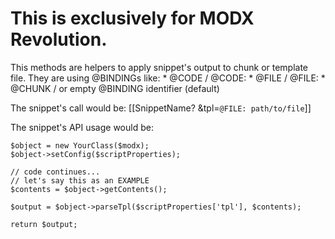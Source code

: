 # This is exclusively for MODX Revolution.

This methods are helpers to apply snippet's output to chunk or template file.
They are using @BINDINGs like:
    * @CODE / @CODE:
    * @FILE / @FILE:
    * @CHUNK / or empty @BINDING identifier (default)

The snippet's call would be:
    [[SnippetName? &tpl=`@FILE: path/to/file`]]

The snippet's API usage would be:
    
    $object = new YourClass($modx);
    $object->setConfig($scriptProperties);

    // code continues...
    // let's say this as an EXAMPLE
    $contents = $object->getContents();

    $output = $object->parseTpl($scriptProperties['tpl'], $contents);

    return $output;
